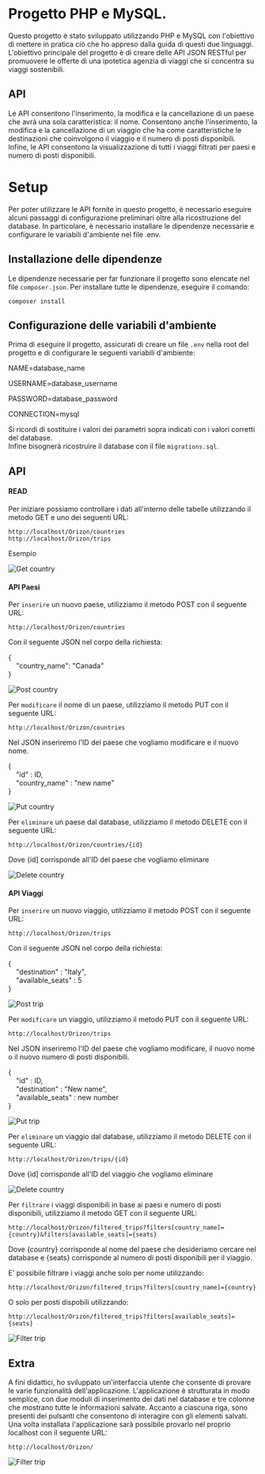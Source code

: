 
#  Progetto PHP e MySQL.


Questo progetto è stato sviluppato utilizzando PHP e MySQL con l'obiettivo di mettere in pratica ciò che ho appreso dalla guida di questi due linguaggi. L'obiettivo principale del progetto è di creare delle API JSON RESTful per promuovere le offerte di una ipotetica agenzia di viaggi che si concentra su viaggi sostenibili.




## API

Le API consentono l'inserimento, la modifica e la cancellazione di un paese che avrà una sola caratteristica: il nome. Consentono anche l'inserimento, la modifica e la cancellazione di un viaggio che ha come caratteristiche le destinazioni che coinvolgono il viaggio e il numero di posti disponibili. Infine, le API consentono la visualizzazione di tutti i viaggi filtrati per paesi e numero di posti disponibili.



# Setup

Per poter utilizzare le API fornite in questo progetto, è necessario eseguire alcuni passaggi di configurazione preliminari oltre alla ricostruzione del database. In particolare, è necessario installare le dipendenze necessarie e configurare le variabili d'ambiente nel file .env.

## Installazione delle dipendenze

Le dipendenze necessarie per far funzionare il progetto sono elencate nel file `composer.json`. Per installare tutte le dipendenze, eseguire il comando:

`composer install`


## Configurazione delle variabili d'ambiente

Prima di eseguire il progetto, assicurati di creare un file `.env` nella root del progetto e di configurare le seguenti variabili d'ambiente:

NAME=database_name

USERNAME=database_username

PASSWORD=database_password

CONNECTION=mysql

Si ricordi di sostituire i valori dei parametri sopra indicati con i valori corretti del database.    
Infine bisognerà ricostruire il database con il file `migrations.sql`.

## API

#### READ

Per iniziare possiamo controllare i dati all'interno delle tabelle utilizzando il metodo GET e uno dei seguenti URL:

`http://localhost/Orizon/countries`  
`http://localhost/Orizon/trips`


Esempio

![Get country](Orizon/assets/img/getcountry.png)

#### API Paesi

Per `inserire` un nuovo paese, utilizziamo il metodo POST con il seguente URL:

`http://localhost/Orizon/countries` 

Con il seguente JSON nel corpo della richiesta:

{  
&nbsp;&nbsp;&nbsp;&nbsp;"country_name": "Canada"  
}


![Post country](Orizon/assets/img/postcountry.png)

Per `modificare` il nome di un paese, utilizziamo il metodo PUT con il seguente URL:

`http://localhost/Orizon/countries` 

Nel JSON inseriremo l'ID del paese che vogliamo modificare e il nuovo nome.

{  
&nbsp;&nbsp;&nbsp;&nbsp;"id" : ID,  
&nbsp;&nbsp;&nbsp;&nbsp;"country_name" : "new name"  
}

![Put country](Orizon/assets/img/putcountry.png)


Per `eliminare` un paese dal database, utilizziamo il metodo DELETE con il seguente URL:

`http://localhost/Orizon/countries/{id}` 

Dove {id] corrisponde all'ID del paese che vogliamo eliminare

![Delete country](Orizon/assets/img/deletecountry.png)


#### API Viaggi

Per `inserire` un nuovo viaggio, utilizziamo il metodo POST con il seguente URL:

`http://localhost/Orizon/trips` 

Con il seguente JSON nel corpo della richiesta:

{  
&nbsp;&nbsp;&nbsp;&nbsp;"destination" : "Italy",  
&nbsp;&nbsp;&nbsp;&nbsp;"available_seats" : 5  
}

![Post trip](Orizon/assets/img/posttrip.png)


Per `modificare` un viaggio, utilizziamo il metodo PUT con il seguente URL:

`http://localhost/Orizon/trips` 

Nel JSON inseriremo l'ID del paese che vogliamo modificare, il nuovo nome o il nuovo numero di posti disponibili.

{  
&nbsp;&nbsp;&nbsp;&nbsp;"id" : ID,  
&nbsp;&nbsp;&nbsp;&nbsp;"destination" : "New name",  
&nbsp;&nbsp;&nbsp;&nbsp;"available_seats" : new number  
}

![Put trip](Orizon/assets/img/puttrip.png)


Per `eliminare` un viaggio dal database, utilizziamo il metodo DELETE con il seguente URL:

`http://localhost/Orizon/trips/{id}` 

Dove {id] corrisponde all'ID del viaggio che vogliamo eliminare

![Delete country](Orizon/assets/img/deletetrip.png)

Per `filtrare` i viaggi disponibili in base ai paesi e numero di posti disponibili, utilizziamo il metodo GET con il seguente URL:

`http://localhost/Orizon/filtered_trips?filters[country_name]={country}&filters[available_seats]={seats}`

Dove {country} corrisponde al nome del paese che desideriamo cercare nel database e {seats} corrisponde al numero di posti disponibili per il viaggio.

E' possibile filtrare i viaggi anche solo per nome utilizzando:

`http://localhost/Orizon/filtered_trips?filters[country_name]={country}`

O solo per posti dispobili utilizzando:

`http://localhost/Orizon/filtered_trips?filters[available_seats]={seats}`



![Filter trip](Orizon/assets/img/filter.png)

## Extra

A fini didattici, ho sviluppato un'interfaccia utente che consente di provare le varie funzionalità dell'applicazione. L'applicazione è strutturata in modo semplice, con due moduli di inserimento dei dati nel database e tre colonne che mostrano tutte le informazioni salvate. Accanto a ciascuna riga, sono presenti dei pulsanti che consentono di interagire con gli elementi salvati. Una volta installata l'applicazione sarà possibile provarlo nel proprio localhost con il seguente URL:  

`http://localhost/Orizon/`

![Filter trip](Orizon/assets/img/app.png)